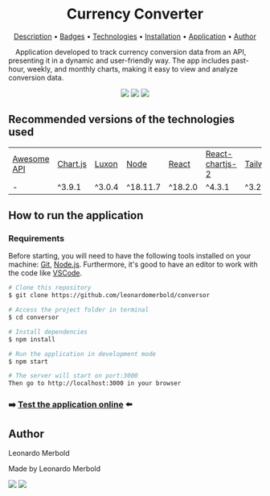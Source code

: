 <h1 align="center"> Currency Converter </h1>

<p align="center">
 <a href="#description">Description</a> •
 <a href="#badges">Badges</a> •
 <a href="#technologies">Technologies</a> •
 <a href="#installation">Installation</a> •
 <a href="#application">Application</a> •
 <a href="#author">Author</a>
</p>

<p id="description">&emsp;Application developed to track currency conversion data from an API, presenting it in a dynamic and user-friendly way. The app includes past-hour, weekly, and monthly charts, making it easy to view and analyze conversion data.</p>

<p align="center" id="badges">
  <img src="https://img.shields.io/static/v1?label=license&message=MIT&color=0550F2"/>
  <img src="https://img.shields.io/static/v1?label=status&message=Concluded&color=008B00"/>
  <img src="https://img.shields.io/static/v1?label=version&message=1.0.0&color=7E008A"/>
  <!-- <img src="https://img.shields.io/static/v1?label=circleci&message=passing&color=06A600&style=for-the-badge&logo=circleci"/> -->
</p>


<h2 id="technologies"> Recommended versions of the technologies used </h2>
<table>
    <tr>
        <td><a href="https://docs.awesomeapi.com.br/api-de-moedas" target="_blank">Awesome API</a></td>
        <td><a href="https://www.chartjs.org/" target="_blank">Chart.js</a></td>
        <td><a href="https://moment.github.io/luxon/#/" target="_blank">Luxon</a></td>
        <td><a href="https://nodejs.org/en/" target="_blank">Node</a></td>
        <td><a href="https://react.dev/" target="_blank">React</a></td>
        <td><a href="https://react-chartjs-2.js.org/" target="_blank">React-chartjs-2</a></td>
        <td><a href="https://tailwindcss.com/" target="_blank">TailwindCSS</a></td>
        <td><a href="https://www.typescriptlang.org/" target="_blank">Typescript</a></td>
    </tr>
    <tr>
        <td> - </td>
        <td>^3.9.1</td>
        <td>^3.0.4</td>
        <td>^18.11.7</td>
        <td>^18.2.0</td>
        <td>^4.3.1</td>
        <td>^3.2.4</td>
        <td>^4.8.4</td>
    </tr>
</table>

<h2 id="installation"> How to run the application </h2>
<h3> Requirements </h3>
Before starting, you will need to have the following tools installed on your machine:
<a href="https://git-scm.com" target="_blank">Git</a>, <a href="https://nodejs.org/en/" target="_blank">Node.js</a>.
Furthermore, it's good to have an editor to work with the code like <a href="https://code.visualstudio.com/" target="_blank">VSCode</a>.

```bash
# Clone this repository
$ git clone https://github.com/leonardomerbold/conversor

# Access the project folder in terminal
$ cd conversor

# Install dependencies
$ npm install

# Run the application in development mode
$ npm start

# The server will start on port:3000
Then go to http://localhost:3000 in your browser
```

<h3 id="application"> ➡️ <a href="https://leonardomerbold.github.io/conversor/" target="_blank">Test the application online</a> ⬅️</h3>

<h2 id="author"> Author </h2>
<p>Leonardo Merbold</p>
<p> Made by Leonardo Merbold </p>
<p>
<a href="leonardo.merbold@gmail.com"><img src="https://img.shields.io/badge/Gmail-D14836?style=for-the-badge&logo=gmail&logoColor=white"/></a>
<a href="https://www.linkedin.com/in/leonardo-merbold/"><img src="https://img.shields.io/badge/LinkedIn-0077B5?style=for-the-badge&logo=linkedin&logoColor=white"/></a>
</p>
